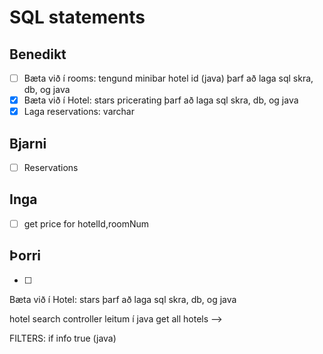 # SQL statements
## Benedikt
- [ ] Bæta við í rooms:
        tengund
        minibar
        hotel id (java)
        þarf að laga sql skra, db, og java
- [x] Bæta við í Hotel:
        stars
        pricerating
        þarf að laga sql skra, db, og java
- [x] Laga reservations:
        varchar
## Bjarni
- [ ] Reservations
## Inga
- [ ] get price for hotelId,roomNum
## Þorri
- [ ]


Bæta við í Hotel:
    stars
    þarf að laga sql skra, db, og java

hotel search controller
    leitum í java
    get all hotels -->

FILTERS:
    if info true (java)


